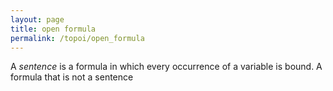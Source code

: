 ```yaml
---
layout: page
title: open formula
permalink: /topoi/open_formula
---
```

A _sentence_ is a formula in which every occurrence of a variable is bound. A formula that is not a sentence
